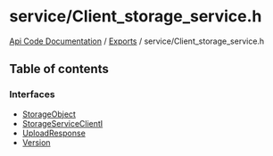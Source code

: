 # service/Client\_storage\_service.h
[Api Code Documentation](../README.md) / [Exports](../modules.md) / service/Client\_storage\_service.h

## Table of contents

### Interfaces

- [StorageObject](../interfaces/service_Client_storage_service_h.StorageObject.md)
- [StorageServiceClientI](../interfaces/service_Client_storage_service_h.StorageServiceClientI.md)
- [UploadResponse](../interfaces/service_Client_storage_service_h.UploadResponse.md)
- [Version](../interfaces/service_Client_storage_service_h.Version.md)
